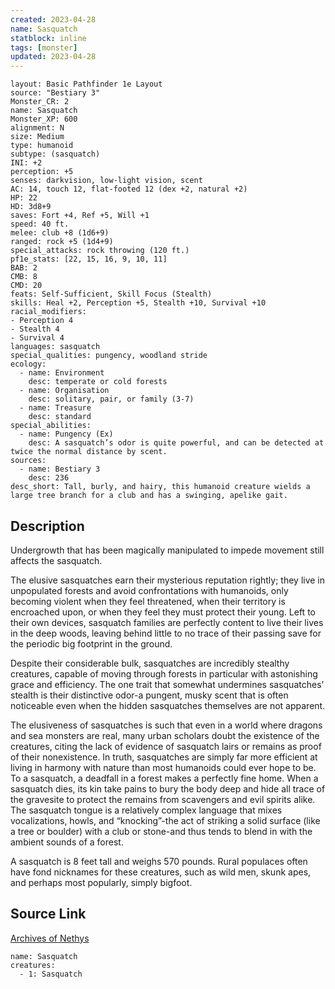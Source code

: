 ```yaml
---
created: 2023-04-28
name: Sasquatch
statblock: inline
tags: [monster]
updated: 2023-04-28
---
```

```statblock
layout: Basic Pathfinder 1e Layout
source: "Bestiary 3"
Monster_CR: 2
name: Sasquatch
Monster_XP: 600
alignment: N
size: Medium
type: humanoid
subtype: (sasquatch)
INI: +2
perception: +5
senses: darkvision, low-light vision, scent
AC: 14, touch 12, flat-footed 12 (dex +2, natural +2)
HP: 22
HD: 3d8+9
saves: Fort +4, Ref +5, Will +1
speed: 40 ft.
melee: club +8 (1d6+9)
ranged: rock +5 (1d4+9)
special_attacks: rock throwing (120 ft.)
pf1e_stats: [22, 15, 16, 9, 10, 11]
BAB: 2
CMB: 8
CMD: 20
feats: Self-Sufficient, Skill Focus (Stealth)
skills: Heal +2, Perception +5, Stealth +10, Survival +10
racial_modifiers:
- Perception 4
- Stealth 4
- Survival 4
languages: sasquatch
special_qualities: pungency, woodland stride
ecology:
  - name: Environment
    desc: temperate or cold forests
  - name: Organisation
    desc: solitary, pair, or family (3-7)
  - name: Treasure
    desc: standard
special_abilities:
  - name: Pungency (Ex)
    desc: A sasquatch’s odor is quite powerful, and can be detected at twice the normal distance by scent.
sources:
  - name: Bestiary 3
    desc: 236
desc_short: Tall, burly, and hairy, this humanoid creature wields a large tree branch for a club and has a swinging, apelike gait.
```
## Description
Undergrowth that has been magically manipulated to impede movement still affects the sasquatch.

The elusive sasquatches earn their mysterious reputation rightly; they live in unpopulated forests and avoid confrontations with humanoids, only becoming violent when they feel threatened, when their territory is encroached upon, or when they feel they must protect their young. Left to their own devices, sasquatch families are perfectly content to live their lives in the deep woods, leaving behind little to no trace of their passing save for the periodic big footprint in the ground.

Despite their considerable bulk, sasquatches are incredibly stealthy creatures, capable of moving through forests in particular with astonishing grace and efficiency. The one trait that somewhat undermines sasquatches’ stealth is their distinctive odor-a pungent, musky scent that is often noticeable even when the hidden sasquatches themselves are not apparent.

The elusiveness of sasquatches is such that even in a world where dragons and sea monsters are real, many urban scholars doubt the existence of the creatures, citing the lack of evidence of sasquatch lairs or remains as proof of their nonexistence. In truth, sasquatches are simply far more efficient at living in harmony with nature than most humanoids could ever hope to be. To a sasquatch, a deadfall in a forest makes a perfectly fine home. When a sasquatch dies, its kin take pains to bury the body deep and hide all trace of the gravesite to protect the remains from scavengers and evil spirits alike. The sasquatch tongue is a relatively complex language that mixes vocalizations, howls, and “knocking”-the act of striking a solid surface (like a tree or boulder) with a club or stone-and thus tends to blend in with the ambient sounds of a forest.

A sasquatch is 8 feet tall and weighs 570 pounds. Rural populaces often have fond nicknames for these creatures, such as wild men, skunk apes, and perhaps most popularly, simply bigfoot.
## Source Link
[Archives of Nethys](https://aonprd.com/MonsterDisplay.aspx?ItemName=Sasquatch)
```encounter-table
name: Sasquatch
creatures:
  - 1: Sasquatch
```
